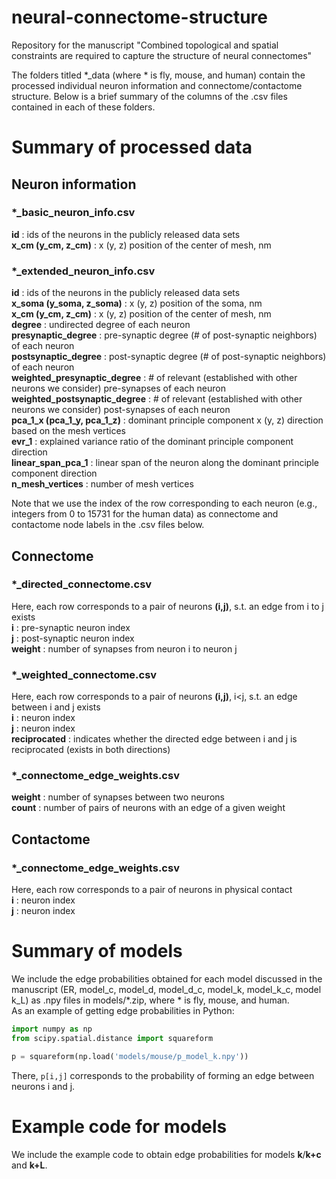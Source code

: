 # neural-connectome-structure
Repository for the manuscript "Combined topological and spatial constraints are required to capture the structure of neural connectomes"

The folders titled *_data (where * is fly, mouse, and human) contain the processed individual neuron information and connectome/contactome structure.
Below is a brief summary of the columns of the .csv files contained in each of these folders.

# Summary of processed data

## Neuron information

### *_basic_neuron_info.csv
**id** : ids of the neurons in the publicly released data sets <br />
**x_cm (y_cm, z_cm)** : x (y, z) position of the center of mesh, nm

### *_extended_neuron_info.csv
**id** : ids of the neurons in the publicly released data sets <br />
**x_soma (y_soma, z_soma)** : x (y, z) position of the soma, nm <br />
**x_cm (y_cm, z_cm)** : x (y, z) position of the center of mesh, nm <br />
**degree** : undirected degree of each neuron <br />
**presynaptic_degree** : pre-synaptic degree (# of post-synaptic neighbors) of each neuron <br />
**postsynaptic_degree** : post-synaptic degree (# of post-synaptic neighbors) of each neuron <br />
**weighted_presynaptic_degree** : # of relevant (established with other neurons we consider) pre-synapses of each neuron <br />
**weighted_postsynaptic_degree** : # of relevant (established with other neurons we consider) post-synapses of each neuron <br />
**pca_1_x (pca_1_y, pca_1_z)** : dominant principle component x (y, z) direction based on the mesh vertices <br />
**evr_1** : explained variance ratio of the dominant principle component direction <br />
**linear_span_pca_1** : linear span of the neuron along the dominant principle component direction  <br />
**n_mesh_vertices** : number of mesh vertices

Note that we use the index of the row corresponding to each neuron (e.g., integers from 0 to 15731 for the human data) as connectome and contactome node labels in the .csv files below.

## Connectome

### *_directed_connectome.csv 
Here, each row corresponds to a pair of neurons **(i,j)**, s.t. an edge from i to j exists <br />
**i** : pre-synaptic neuron index <br />
**j** : post-synaptic neuron index <br />
**weight** : number of synapses from neuron i to neuron j

### *_weighted_connectome.csv
Here, each row corresponds to a pair of neurons **(i,j)**, i<j, s.t. an edge between i and j exists <br />
**i** : neuron index <br />
**j** : neuron index <br />
**reciprocated** : indicates whether the directed edge between i and j is reciprocated (exists in both directions)

### *_connectome_edge_weights.csv
**weight** : number of synapses between two neurons <br />
**count** : number of pairs of neurons with an edge of a given weight

## Contactome

### *_connectome_edge_weights.csv
Here, each row corresponds to a pair of neurons in physical contact <br />
**i** : neuron index <br />
**j** : neuron index <br />

# Summary of models
We include the edge probabilities obtained for each model discussed in the manuscript (ER, model_c, model_d, model_d_c, model_k, model_k_c, model k_L) as .npy files in models/*.zip, where * is fly, mouse, and human.  <br />
As an example of getting edge probabilities in Python: <br />
```python
import numpy as np
from scipy.spatial.distance import squareform

p = squareform(np.load('models/mouse/p_model_k.npy'))
```
There, `p[i,j]` corresponds to the probability of forming an edge between neurons i and j. <br />

# Example code for models 
We include the example code to obtain edge probabilities for models **k**/**k+c** and **k+L**.

